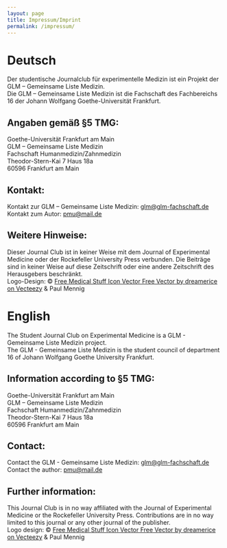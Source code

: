 ```yaml
---
layout: page
title: Impressum/Imprint
permalink: /impressum/
---
```


<h1>Deutsch</h1>

Der studentische Journalclub für experimentelle Medizin ist ein Projekt der GLM – Gemeinsame Liste Medizin.<br>
Die GLM – Gemeinsame Liste Medizin ist die Fachschaft des Fachbereichs 16 der Johann Wolfgang Goethe-Universität Frankfurt.

## Angaben gemäß §5 TMG:
Goethe-Universität Frankfurt am Main<br>
GLM – Gemeinsame Liste Medizin<br>
Fachschaft Humanmedizin/Zahnmedizin<br>
Theodor-Stern-Kai 7 Haus 18a<br>
60596 Frankfurt am Main

## Kontakt:
Kontakt zur GLM – Gemeinsame Liste Medizin: [glm@glm-fachschaft.de](mailto:glm@glm-fachschaft.de)<br>
Kontakt zum Autor: [pmu@mail.de](mailto:pmu@mail.de)

## Weitere Hinweise:
Dieser Journal Club ist in keiner Weise mit dem Journal of Experimental Medicine oder der Rockefeller University Press verbunden. Die Beiträge sind in keiner Weise auf diese Zeitschrift oder eine andere Zeitschrift des Herausgebers beschränkt.<br>
Logo-Design: © [Free Medical Stuff Icon Vector Free Vector by dreamerice on Vecteezy](https://www.vecteezy.com/vector-art/114732-free-medical-stuff-icon-vector) & Paul Mennig

<h1>English</h1>

The Student Journal Club on Experimental Medicine is a GLM - Gemeinsame Liste Medizin project.<br>
The GLM - Gemeinsame Liste Medizin is the student council of department 16 of Johann Wolfgang Goethe University Frankfurt. 

## Information according to §5 TMG:
Goethe-Universität Frankfurt am Main<br>
GLM – Gemeinsame Liste Medizin<br>
Fachschaft Humanmedizin/Zahnmedizin<br>
Theodor-Stern-Kai 7 Haus 18a<br>
60596 Frankfurt am Main

## Contact:
Contact the GLM - Gemeinsame Liste Medizin: [glm@glm-fachschaft.de](mailto:glm@glm-fachschaft.de)<br>
Contact the author: [pmu@mail.de](mailto:pmu@mail.de)

## Further information:
This Journal Club is in no way affiliated with the Journal of Experimental Medicine or the Rockefeller University Press. Contributions are in no way limited to this journal or any other journal of the publisher.<br>
Logo design: © [Free Medical Stuff Icon Vector Free Vector by dreamerice on Vecteezy](https://www.vecteezy.com/vector-art/114732-free-medical-stuff-icon-vector) & Paul Mennig
